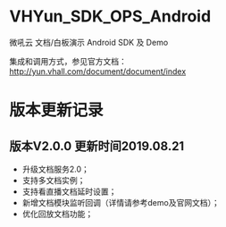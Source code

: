 # VHYun_SDK_OPS_Android
微吼云 文档/白板演示 Android SDK 及 Demo
   
集成和调用方式，参见官方文档：http://yun.vhall.com/document/document/index

# 版本更新记录

## 版本V2.0.0 更新时间2019.08.21
* 升级文档服务2.0；
* 支持多文档实例；
* 支持看直播文档延时设置；
* 新增文档模块监听回调（详情请参考demo及官网文档）；
* 优化回放文档功能；